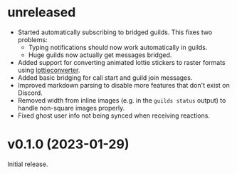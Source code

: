 # unreleased

* Started automatically subscribing to bridged guilds. This fixes two problems:
  * Typing notifications should now work automatically in guilds.
  * Huge guilds now actually get messages bridged.
* Added support for converting animated lottie stickers to raster formats using
  [lottieconverter](https://github.com/sot-tech/LottieConverter).
* Added basic bridging for call start and guild join messages.
* Improved markdown parsing to disable more features that don't exist on Discord.
* Removed width from inline images (e.g. in the `guilds status` output) to
  handle non-square images properly.
* Fixed ghost user info not being synced when receiving reactions.

# v0.1.0 (2023-01-29)

Initial release.
